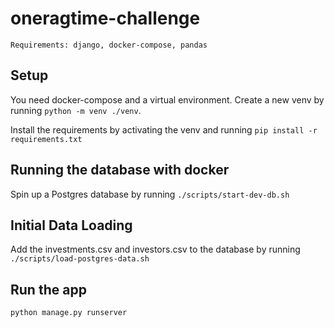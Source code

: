 # oneragtime-challenge

```
Requirements: django, docker-compose, pandas
```

## Setup

You need docker-compose and a virtual environment. Create a new venv by running `python -m venv ./venv`.

Install the requirements by activating the venv and running `pip install -r requirements.txt`

## Running the database with docker

Spin up a Postgres database by running `./scripts/start-dev-db.sh`

## Initial Data Loading

Add the investments.csv and investors.csv to the database by running `./scripts/load-postgres-data.sh`

## Run the app

`python manage.py runserver`
